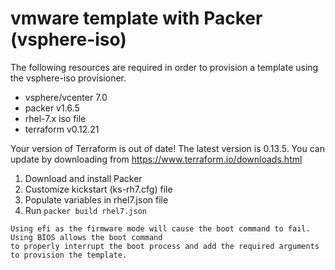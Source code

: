 # vmware template with Packer (vsphere-iso)

The following resources are required in order to provision a template using the vsphere-iso
provisioner.
- vsphere/vcenter 7.0
- packer v1.6.5
- rhel-7.x iso file
- terraform v0.12.21

Your version of Terraform is out of date! The latest version
is 0.13.5. You can update by downloading from https://www.terraform.io/downloads.html
1. Download and install Packer
2. Customize kickstart (ks-rh7.cfg) file
3. Populate variables in rhel7.json file
4. Run `packer build rhel7.json`

```
Using efi as the firmware mode will cause the boot command to fail. Using BIOS allows the boot command
to properly interrupt the boot process and add the required arguments to provision the template.
```

